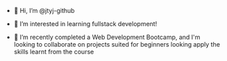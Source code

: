 - 👋 Hi, I’m @jtyj-github

- 👀 I’m interested in learning fullstack development!
- 🌱 I’m recently completed a Web Development Bootcamp, and I'm looking to collaborate on projects suited for beginners looking apply the skills learnt from the course

<!---
jtyj-github/jtyj-github is a ✨ special ✨ repository because its `README.md` (this file) appears on your GitHub profile.
You can click the Preview link to take a look at your changes.
--->
